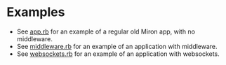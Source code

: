 # Examples

- See [app.rb](app.rb) for an example of a regular old Miron app, with
  no middleware.
- See [middleware.rb](middleware.rb) for an example of an application
  with middleware.
- See [websockets.rb](websockets.rb) for an example of an application
  with websockets.
